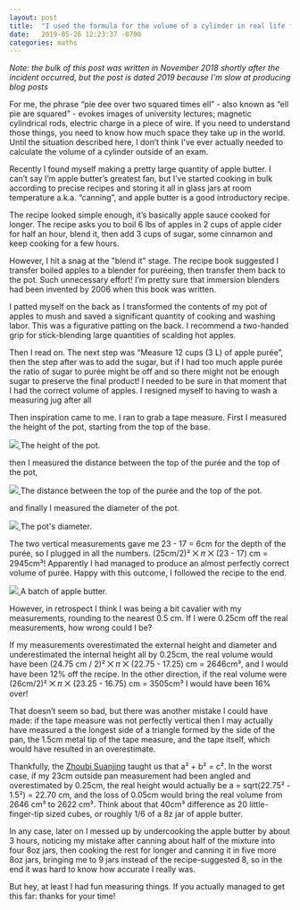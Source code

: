 ```yaml
---
layout: post
title:  "I used the formula for the volume of a cylinder in real life for the first time ever and it went OK"
date:   2019-05-26 12:23:37 -0700
categories: maths
---
```


_Note: the bulk of this post was written in November 2018 shortly after the incident occurred, but the post is dated 2019 because I'm slow at producing blog posts_


For me, the phrase “pie dee over two squared times ell” - also known as “ell pie are squared” - evokes images of university lectures; magnetic cylindrical rods, electric charge in a piece of wire. If you need to understand those things, you need to know how much space they take up in the world. Until the situation described here, I don’t think I've ever actually needed to calculate the volume of a cylinder outside of an exam.

Recently I found myself making a pretty large quantity of apple butter. I can’t say I’m apple butter’s greatest fan, but I’ve started cooking in bulk according to precise recipes and storing it all in glass jars at room temperature a.k.a. “canning”, and apple butter is a good introductory recipe.

The recipe looked simple enough, it’s basically apple sauce cooked for longer. The recipe asks you to boil 6 lbs of apples in 2 cups of apple cider for half an hour, blend it, then add 3 cups of sugar, some cinnamon and keep cooking for a few hours.

However, I hit a snag at the "blend it" stage. The recipe book suggested I transfer boiled apples to a blender for puréeing, then transfer them back to the pot. Such unnecessary effort! I’m pretty sure that immersion blenders had been invented by 2006 when this book was written.

I patted myself on the back as I transformed the contents of my pot of apples to mush and saved a significant quantity of cooking and washing labor. This was a figurative patting on the back. I recommend a two-handed grip for stick-blending large quantities of scalding hot apples.

Then I read on. The next step was “Measure 12 cups (3 L) of apple purée”, then the step after was to add the sugar, but if I had too much apple purée the ratio of sugar to purée might be off and so there might not be enough sugar to preserve the final product! I needed to be sure in that moment that I had the correct volume of apples. I resigned myself to having to wash a measuring jug after all

Then inspiration came to me. I ran to grab a tape measure. First I measured the height of the pot, starting from the top of the base.

<div class="thumbnailed">
  <a href="/images/cylinder/height.jpg">
    <img src="/thumbnails/cylinder/height.jpg"/>
  </a>
  The height of the pot.
</div>

then I measured the distance between the top of the purée and the top of the pot,

<div class="thumbnailed">
  <a href="/images/cylinder/depth.jpg">
    <img src="/thumbnails/cylinder/depth.jpg"/>
  </a>
  The distance between the top of the purée and the top of the pot.
</div>

and finally I measured the diameter of the pot.

<div class="thumbnailed">
  <a href="/images/cylinder/diameter.jpg">
    <img src="/thumbnails/cylinder/diameter.jpg"/>
  </a>
  The pot's diameter.
</div>

The two vertical measurements gave me 23 - 17 = 6cm for the depth of the purée, so I plugged in all the numbers. (25cm/2)² ⨉ 𝜋 ⨉ (23 - 17) cm = 2945cm³! Apparently I had managed to produce an almost perfectly correct volume of purée. Happy with this outcome, I followed the recipe to the end.

<div class="thumbnailed">
  <a href="/images/cylinder/apple butter.jpg">
    <img src="/thumbnails/cylinder/apple butter.jpg"/>
  </a>
  A batch of apple butter.
</div>


However, in retrospect I think I was being a bit cavalier with my measurements, rounding to the nearest 0.5 cm. If I were 0.25cm off the real measurements, how wrong could I be?

If my measurements overestimated the external height and diameter and underestimated the internal height all by 0.25cm, the real volume would have been (24.75 cm / 2)² ⨉ 𝜋 ⨉ (22.75 - 17.25) cm = 2646cm³, and I would have been 12% off the recipe. In the other direction, if the real volume were (26cm/2)² ⨉ 𝜋 ⨉ (23.25 - 16.75) cm = 3505cm³ I would have been 16% over!

That doesn’t seem so bad, but there was another mistake I could have made: if the tape measure was not perfectly vertical then I may actually have measured a the longest side of a triangle formed by the side of the pan, the 1.5cm metal tip of the tape measure, and the tape itself, which would have resulted in an overestimate.

Thankfully, the [Zhoubi Suanjing](https://en.wikipedia.org/wiki/Zhoubi_Suanjing) taught us that a² + b² = c². In the worst case, if my 23cm outside pan measurement had been angled and overestimated by 0.25cm, the real height would actually be a = sqrt(22.75² - 1.5²) = 22.70 cm, and the loss of 0.05cm would bring the real volume from 2646 cm³ to 2622 cm³. Think about that 40cm³ difference as 20 little-finger-tip sized cubes, or roughly 1/6 of a 8z jar of apple butter.

In any case, later on I messed up by undercooking the apple butter by about 3 hours, noticing my mistake after canning about half of the mixture into four 8oz jars, then cooking the rest for longer and canning it in five more 8oz jars, bringing me to 9 jars instead of the recipe-suggested 8, so in the end it was hard to know how accurate I really was.

But hey, at least I had fun measuring things. If you actually managed to get this far: thanks for your time!
